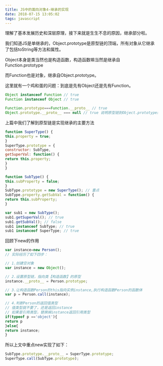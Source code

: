 ```yaml
---
title: JS中的面向对象4-继承的实现
date: 2018-07-15 13:05:02
tags: javascript
---
```


理解了基本发展历史和深层原理，接下来就是生生不息的原因，继承部分啦。
<!-- more -->

我们知道JS是单继承的，Object.prototype是原型链的顶端，所有对象从它继承了包括toString等方法和属性。

Object本身是类当然也是构造函数，构造函数嘛当然是继承自Function.prototype

而Function也是对象，继承自Object.prototype。

这里就有一个鸡和蛋的问题：到底是先有Object还是先有Function。

```js
Object instanceof Function // true
Function instanceof Object // true

Function.prototype===Function.__proto__ // true
Object.prototype.__proto__ === null // true 说明原型链到Object.prototype终止。
```

上篇中我们了解到原型链是实现继承的主要方法

```js
function SuperType() {
this.property = true;
}
SuperType.prototype = {
constructor: SubType,
getSuperVal: function() {
return this.property;
}
}

function SubType() {
this.subProperty = false;
}
SubType.prototype = new SuperType(); // 重点
SubType.property.getSubVal = function() {
return this.subProperty;
}

var sub1 = new SubType();
sub1.getSuperVal(); // true
sub1.getSubVal(); // false
sub1 instanceof SubType; // true
sub1 instanceof SuperType; // true
```

回顾下new的作用

```js
var instance=new Person();
// 实际经历了如下四步：

// 1.创建空对象
var instance = new Object();

// 2.设置原型链，指向类【构造函数】的原型
instance.__proto__ = Person.prototype;

// 3.让构造函数Person的this指向实例instance,执行构造函数Person的函数体
var p = Person.call(instance);

// 4.判断Person的返回值类型
// 值类型就不要了，还是返回instance
// 如果是引用类型，替换掉instance返回引用类型
if(typeof p =='object'){
return p
}else{
return instance;
}
```

所以上文中重点new实现了如下：

```js
SubType.prototype.__proto__ = SuperType.prototype;
SuperType.call(SubType.prototype);
```


